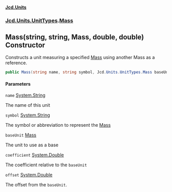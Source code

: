 #### [Jcd.Units](index.md 'index')
### [Jcd.Units.UnitTypes](Jcd.Units.UnitTypes.md 'Jcd.Units.UnitTypes').[Mass](Jcd.Units.UnitTypes.Mass.md 'Jcd.Units.UnitTypes.Mass')

## Mass(string, string, Mass, double, double) Constructor

Constructs a unit measuring a specified [Mass](Jcd.Units.UnitTypes.Mass.md 'Jcd.Units.UnitTypes.Mass') using another Mass as a reference.

```csharp
public Mass(string name, string symbol, Jcd.Units.UnitTypes.Mass baseUnit, double coefficient, double offset=0.0);
```
#### Parameters

<a name='Jcd.Units.UnitTypes.Mass.Mass(string,string,Jcd.Units.UnitTypes.Mass,double,double).name'></a>

`name` [System.String](https://docs.microsoft.com/en-us/dotnet/api/System.String 'System.String')

The name of this unit

<a name='Jcd.Units.UnitTypes.Mass.Mass(string,string,Jcd.Units.UnitTypes.Mass,double,double).symbol'></a>

`symbol` [System.String](https://docs.microsoft.com/en-us/dotnet/api/System.String 'System.String')

The symbol or abbreviation to represent the [Mass](Jcd.Units.UnitTypes.Mass.md 'Jcd.Units.UnitTypes.Mass')

<a name='Jcd.Units.UnitTypes.Mass.Mass(string,string,Jcd.Units.UnitTypes.Mass,double,double).baseUnit'></a>

`baseUnit` [Mass](Jcd.Units.UnitTypes.Mass.md 'Jcd.Units.UnitTypes.Mass')

The unit to use as a base

<a name='Jcd.Units.UnitTypes.Mass.Mass(string,string,Jcd.Units.UnitTypes.Mass,double,double).coefficient'></a>

`coefficient` [System.Double](https://docs.microsoft.com/en-us/dotnet/api/System.Double 'System.Double')

The coefficient relative to the `baseUnit`

<a name='Jcd.Units.UnitTypes.Mass.Mass(string,string,Jcd.Units.UnitTypes.Mass,double,double).offset'></a>

`offset` [System.Double](https://docs.microsoft.com/en-us/dotnet/api/System.Double 'System.Double')

The offset from the `baseUnit`.